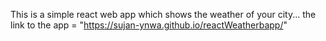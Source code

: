 This is a simple react web app which shows the weather of your city...
the link to the app = "https://sujan-ynwa.github.io/reactWeatherbapp/"
